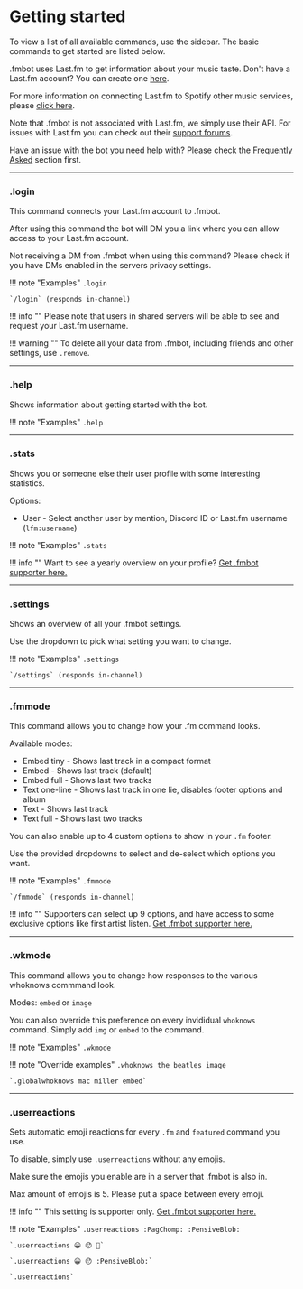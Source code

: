 # Getting started

To view a list of all available commands, use the sidebar. The basic commands to get started are listed below.

.fmbot uses Last.fm to get information about your music taste. Don't have a Last.fm account? You can create one [here](https://www.last.fm/join).

For more information on connecting Last.fm to Spotify other music services, please [click here](https://www.last.fm/about/trackmymusic).

Note that .fmbot is not associated with Last.fm, we simply use their API. For issues with Last.fm you can check out their [support forums](https://support.last.fm/).

Have an issue with the bot you need help with? Please check the [Frequently Asked](/faq/) section first.

---

### .login

This command connects your Last.fm account to .fmbot.

After using this command the bot will DM you a link where you can allow access to your Last.fm account.

Not receiving a DM from .fmbot when using this command? Please check if you have DMs enabled in the servers privacy settings.


!!! note "Examples"
    `.login`

    `/login` (responds in-channel)

    
!!! info ""
    Please note that users in shared servers will be able to see and request your Last.fm username.

    
!!! warning ""
    To delete all your data from .fmbot, including friends and other settings, use `.remove`.

---

### .help

Shows information about getting started with the bot.

!!! note "Examples"
    `.help`

---

### .stats

Shows you or someone else their user profile with some interesting statistics.

Options:

* User - Select another user by mention, Discord ID or Last.fm username (`lfm:username`)

!!! note "Examples"
    `.stats`

!!! info ""
    Want to see a yearly overview on your profile? [Get .fmbot supporter here.](/supporter)

---

### .settings

Shows an overview of all your .fmbot settings.

Use the dropdown to pick what setting you want to change.

!!! note "Examples"
    `.settings`

    `/settings` (responds in-channel)

---

### .fmmode

This command allows you to change how your .fm command looks.

Available modes:

- Embed tiny - Shows last track in a compact format
- Embed - Shows last track (default)
- Embed full - Shows last two tracks
- Text one-line - Shows last track in one lie, disables footer options and album
- Text - Shows last track
- Text full - Shows last two tracks

You can also enable up to 4 custom options to show in your `.fm` footer. 

Use the provided dropdowns to select and de-select which options you want.

!!! note "Examples"
    `.fmmode`

    `/fmmode` (responds in-channel)

!!! info ""
    Supporters can select up 9 options, and have access to some exclusive options like first artist listen. 
    <a href="/supporter/">Get .fmbot supporter here.</a>

---

### .wkmode

This command allows you to change how responses to the various whoknows commmand look.

Modes: `embed` or `image`

You can also override this preference on every invididual `whoknows` command. Simply add `img` or `embed` to the command.

!!! note "Examples"
    `.wkmode`

    
!!! note "Override examples"
    `.whoknows the beatles image`

    `.globalwhoknows mac miller embed`


---

### .userreactions

Sets automatic emoji reactions for every `.fm` and `featured` command you use.

To disable, simply use `.userreactions` without any emojis.

Make sure the emojis you enable are in a server that .fmbot is also in.

Max amount of emojis is 5. Please put a space between every emoji.

!!! info ""
    This setting is supporter only.
    <a href="/supporter/">Get .fmbot supporter here.</a>

!!! note "Examples"
    `.userreactions :PagChomp: :PensiveBlob:`

    `.userreactions 😀 😯 🥵`

    `.userreactions 😀 😯 :PensiveBlob:`

    `.userreactions`

    